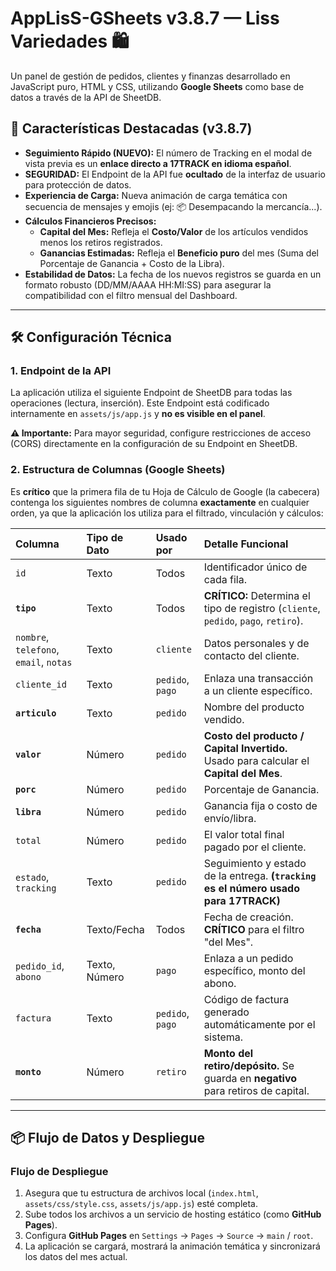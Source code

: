 # AppLisS-GSheets v3.8.7 — Liss Variedades 🛍️

Un panel de gestión de pedidos, clientes y finanzas desarrollado en JavaScript puro, HTML y CSS, utilizando **Google Sheets** como base de datos a través de la API de SheetDB.

## 🌟 Características Destacadas (v3.8.7)

* **Seguimiento Rápido (NUEVO):** El número de Tracking en el modal de vista previa es un **enlace directo a 17TRACK en idioma español**.
* **SEGURIDAD:** El Endpoint de la API fue **ocultado** de la interfaz de usuario para protección de datos.
* **Experiencia de Carga:** Nueva animación de carga temática con secuencia de mensajes y emojis (ej: 📦 Desempacando la mercancía...).
* **Cálculos Financieros Precisos:**
    * **Capital del Mes:** Refleja el **Costo/Valor** de los artículos vendidos menos los retiros registrados.
    * **Ganancias Estimadas:** Refleja el **Beneficio puro** del mes (Suma del Porcentaje de Ganancia + Costo de la Libra).
* **Estabilidad de Datos:** La fecha de los nuevos registros se guarda en un formato robusto (DD/MM/AAAA HH:MI:SS) para asegurar la compatibilidad con el filtro mensual del Dashboard.

---

## 🛠️ Configuración Técnica

### 1. Endpoint de la API

La aplicación utiliza el siguiente Endpoint de SheetDB para todas las operaciones (lectura, inserción). Este Endpoint está codificado internamente en `assets/js/app.js` y **no es visible en el panel**.

**⚠️ Importante:** Para mayor seguridad, configure restricciones de acceso (CORS) directamente en la configuración de su Endpoint en SheetDB.

### 2. Estructura de Columnas (Google Sheets)

Es **crítico** que la primera fila de tu Hoja de Cálculo de Google (la cabecera) contenga los siguientes nombres de columna **exactamente** en cualquier orden, ya que la aplicación los utiliza para el filtrado, vinculación y cálculos:

| Columna | Tipo de Dato | Usado por | Detalle Funcional |
| :--- | :--- | :--- | :--- |
| `id` | Texto | Todos | Identificador único de cada fila. |
| **`tipo`** | Texto | Todos | **CRÍTICO:** Determina el tipo de registro (`cliente`, `pedido`, `pago`, `retiro`). |
| `nombre`, `telefono`, `email`, `notas` | Texto | `cliente` | Datos personales y de contacto del cliente. |
| `cliente_id` | Texto | `pedido`, `pago` | Enlaza una transacción a un cliente específico. |
| **`articulo`** | Texto | `pedido` | Nombre del producto vendido. |
| **`valor`** | Número | `pedido` | **Costo del producto / Capital Invertido.** Usado para calcular el **Capital del Mes**. |
| **`porc`** | Número | `pedido` | Porcentaje de Ganancia. |
| **`libra`** | Número | `pedido` | Ganancia fija o costo de envío/libra. |
| `total` | Número | `pedido` | El valor total final pagado por el cliente. |
| `estado`, `tracking` | Texto | `pedido` | Seguimiento y estado de la entrega. **(`tracking` es el número usado para 17TRACK)** |
| **`fecha`** | Texto/Fecha | Todos | Fecha de creación. **CRÍTICO** para el filtro "del Mes". |
| `pedido_id`, `abono` | Texto, Número | `pago` | Enlaza a un pedido específico, monto del abono. |
| `factura` | Texto | `pedido`, `pago` | Código de factura generado automáticamente por el sistema. |
| **`monto`** | Número | `retiro` | **Monto del retiro/depósito.** Se guarda en **negativo** para retiros de capital. |

---

## 📦 Flujo de Datos y Despliegue

### Flujo de Despliegue
1.  Asegura que tu estructura de archivos local (`index.html`, `assets/css/style.css`, `assets/js/app.js`) esté completa.
2.  Sube todos los archivos a un servicio de hosting estático (como **GitHub Pages**).
3.  Configura **GitHub Pages** en `Settings` → `Pages` → `Source` → `main` / `root`.
4.  La aplicación se cargará, mostrará la animación temática y sincronizará los datos del mes actual.
